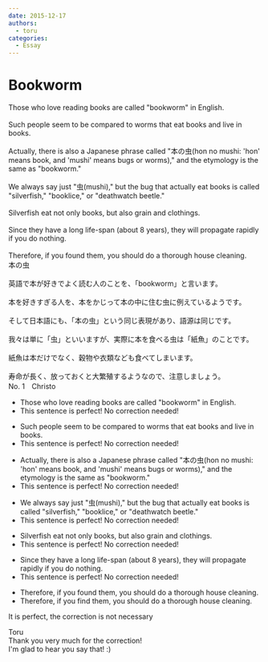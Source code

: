```yaml
---
date: 2015-12-17
authors:
  - toru
categories:
  - Essay
---
```


<h1 id="subject_show">Bookworm</h1>
<div class="date" hidden>Dec 17, 2015 12:08</div>
<div id="post"><div id="body_show_ori">
Those who love reading books are called "bookworm" in English.<br/><br/>Such people seem to be compared to worms that eat books and live in books.<br/><br/>Actually, there is also a Japanese phrase called "本の虫(hon no mushi: 'hon' means book, and 'mushi' means bugs or worms)," and the etymology is the same as "bookworm."<br/><br/>We always say just "虫(mushi)," but the bug that actually eat books is called "silverfish," "booklice," or "deathwatch beetle."<br/><br/>Silverfish eat not only books, but also grain and clothings.<br/><br/>Since they have a long life-span (about 8 years), they will propagate rapidly if you do nothing.<br/><br/>Therefore, if you found them, you should do a thorough house cleaning.
</div></div>

<!-- more -->

<div id="post_ja"><div id="body_show_mo">
本の虫<br/><br/>英語で本が好きでよく読む人のことを、「bookworm」と言います。<br/><br/>本を好きすぎる人を、本をかじって本の中に住む虫に例えているようです。<br/><br/>そして日本語にも、「本の虫」という同じ表現があり、語源は同じです。<br/><br/>我々は単に「虫」といいますが、実際に本を食べる虫は「紙魚」のことです。<br/><br/>紙魚は本だけでなく、穀物や衣類なども食べてしまいます。<br/><br/>寿命が長く、放っておくと大繁殖するようなので、注意しましょう。
</div></div>
<div id="block"><div class="first_name"> No. 1　<span class="just_name">Christo</span></div><div id="block2">
<ul class="correction_field">
<li class="incorrect">Those who love reading books are called "bookworm" in English.</li>
<li class="corrected perfect">This sentence is perfect! No correction needed!</li>
</ul>
<ul class="correction_field">
<li class="incorrect">Such people seem to be compared to worms that eat books and live in books.</li>
<li class="corrected perfect">This sentence is perfect! No correction needed!</li>
</ul>
<ul class="correction_field">
<li class="incorrect">Actually, there is also a Japanese phrase called "本の虫(hon no mushi: 'hon' means book, and 'mushi' means bugs or worms)," and the etymology is the same as "bookworm."</li>
<li class="corrected perfect">This sentence is perfect! No correction needed!</li>
</ul>
<ul class="correction_field">
<li class="incorrect">We always say just "虫(mushi)," but the bug that actually eat books is called "silverfish," "booklice," or "deathwatch beetle."</li>
<li class="corrected perfect">This sentence is perfect! No correction needed!</li>
</ul>
<ul class="correction_field">
<li class="incorrect">Silverfish eat not only books, but also grain and clothings.</li>
<li class="corrected perfect">This sentence is perfect! No correction needed!</li>
</ul>
<ul class="correction_field">
<li class="incorrect">Since they have a long life-span (about 8 years), they will propagate rapidly if you do nothing.</li>
<li class="corrected perfect">This sentence is perfect! No correction needed!</li>
</ul>
<ul class="correction_field">
<li class="incorrect">Therefore, if you found them, you should do a thorough house cleaning.</li>
<li class="corrected correct">
Therefore, if you <span class="f_blue">find</span> them, you should do a thorough house cleaning.
</li>
</ul>
<p class="comment_small">
 It is perfect, the correction is not necessary
</p>

</div><div class="name"><span class="just_name">Toru</span><br>
Thank you very much for the correction!<br/>I'm glad to hear you say that! :)
</div>
</div>
